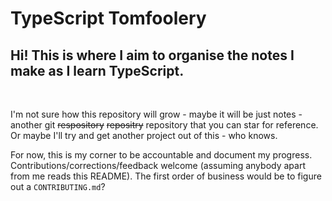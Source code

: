 # TypeScript Tomfoolery

## Hi! This is where I aim to organise the notes I make as I learn TypeScript.

<br>

I'm not sure how this repository will grow - maybe it will be just notes - another git ~~respository~~ ~~repositry~~ repository that you can star for reference. Or maybe I'll try and get another project out of this - who knows.

For now, this is my corner to be accountable and document my progress. Contributions/corrections/feedback welcome (assuming anybody apart from me reads this README). The first order of business would be to figure out a `CONTRIBUTING.md`?